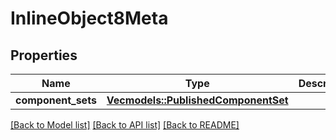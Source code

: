 # InlineObject8Meta

## Properties

Name | Type | Description | Notes
------------ | ------------- | ------------- | -------------
**component_sets** | [**Vec<models::PublishedComponentSet>**](PublishedComponentSet.md) |  | 

[[Back to Model list]](../README.md#documentation-for-models) [[Back to API list]](../README.md#documentation-for-api-endpoints) [[Back to README]](../README.md)


